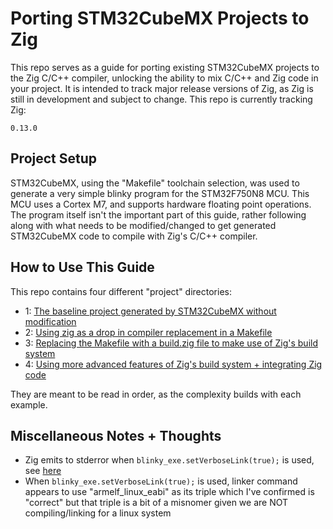 # Porting STM32CubeMX Projects to Zig

This repo serves as a guide for porting existing STM32CubeMX projects to the Zig C/C++ compiler, unlocking the ability to mix C/C++ and Zig code in your project.
It is intended to track major release versions of Zig, as Zig is still in development and subject to change. This repo is currently tracking Zig:

`0.13.0`  

## Project Setup

STM32CubeMX, using the "Makefile" toolchain selection, was used to generate a very simple blinky program for the STM32F750N8 MCU.
This MCU uses a Cortex M7, and supports hardware floating point operations. The program itself isn't the important part of this guide,
rather following along with what needs to be modified/changed to get generated STM32CubeMX code to compile with Zig's C/C++ compiler. 

## How to Use This Guide

This repo contains four different "project" directories:
- 1: [The baseline project generated by STM32CubeMX without modification](01_base_project/README.md) 
- 2: [Using zig as a drop in compiler replacement in a Makefile](02_drop_in_compiler/README.md) 
- 3: [Replacing the Makefile with a build.zig file to make use of Zig's build system](03_with_zig_build/README.md) 
- 4: [Using more advanced features of Zig's build system + integrating Zig code](04_advanced_zig_project/README.md) 

They are meant to be read in order, as the complexity builds with each example. 

## Miscellaneous Notes + Thoughts
- Zig emits to stderror when `blinky_exe.setVerboseLink(true);` is used, see [here](https://github.com/ziglang/zig/issues/19410)
- When `blinky_exe.setVerboseLink(true);` is used, linker command appears to use "armelf_linux_eabi" as its triple which I've confirmed is "correct" but that triple is a bit of a misnomer given we are NOT compiling/linking for a linux system


